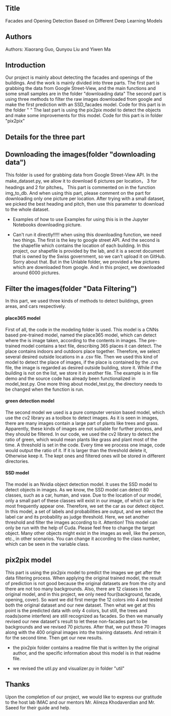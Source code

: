 ## Title
Facades and Opening Detection Based on Different Deep Learning Models
## Authors
Authors: Xiaorang Guo, Qunyou Liu and Yiwen Ma

## Introduction
Our project is mainly about detecting the facades and openings of the buildings. And the work is mainly divided into three parts.
The first part is grabbing the data from Google Street-View, and the main functions and some small samples are in the folder "downloading data"
The second part is using three methods to filter the raw images downloaded from google and make the first prediction with an SSD_facades model. Code for this part is in the folder " "
The last part is using the pix2pix model to detect the objects and make some improvements for this model. Code for this part is in folder "pix2pix"

## Details for the three part

## Downloading the images(folder "downloading data")
This folder is used for grabbing data from Google Street-View API. In the make_dataset.py, we allow it to download 6 pictures per location， 3 for headings and 2 for pitches。
This part is commented on in the function img_to_db. And when using this part, please comment on the part for downloading only one picture per location.
After trying with a small dataset, we picked the best heading and pitch, then use this parameter to download to the whole dataset.

- Examples of how to use 
Examples for using this is in the Jupyter Notebooks downloading picture.

- Can't run it directly!!!!!
when using this downloading function, we need two things. The first is the key to google street API. And the second is the shapefile which contains the location of each building.
In this project, our shapefile is provided by the lab, and it is a secret document that is owned by the Swiss government, so we can't upload it on GitHub. Sorry about that.
But in the Unlable folder, we provided a few pictures which are downloaded from google. And in this project, we downloaded around 6000 pictures.

## Filter the images(folder "Data Filtering")

In this part, we used three kinds of methods to detect buildings, green areas, and cars respectively.

#### place365 model
First of all, the code in the modeling folder is used. This model is a CNNs based pre-trained model, named the place365 model, which can detect where the is image taken, according to the contents in images.
The pre-trained model contains a text file, describing 365 places it can detect. The place contains indoors and outdoors place together. Therefore, we select several desired outside locations in a .csv file. Then we used this kind of model to detect the place of images, if the place is contained by the .cvs file, the image is regarded as desired outside building, store it. While if the building is not on the list, we store it in another file.   The example is in file demo and the source code has already been functionalized in model_test.py.
One more thing about model_test.py, the directory needs to be changed when the function is run.

#### green detection model
The second model we used is a pure computer version based model, which use the cv2 library as a toolbox to detect images.
As it is seen in images, there are many images contain a large part of plants like trees and grass. Apparently, these kinds of images are not suitable for further process, and they should be filtered.
In our code, we used the cv2 library to detect the ratio of green, which would mean plants like grass and plant most of the time. A threshold is set in the code. Every time we process one image, code would output the ratio of it. If it is larger than the threshold delete it, Otherwise keep it.
The kept ones and filtered ones will be stored in different directories.

#### SSD model
The model is an Nvidia object detection model. It uses the SSD model to detect objects in images. As we know, the SSD model can detect 80 classes, such as a car, human, and vase. Due to the location of our model, only a small part of these classes will exist in our image, of which car is the most frequently appear one. Therefore, we set the car as our detect object. In this model, a set of labels and probabilities are output, and we select the label car and its probability as judge threshold. Here, we set another threshold and filter the images according to it.
Attention! This model can only be run with the help of Cuda. Please feel free to change the target object. Many other objects might exist in the images as well, like the person, etc., in other scenarios. You can change it according to the class number, which can be seen in the variable class.


## pix2pix model
This part is using the pix2pix model to predict the images we get after the data filtering process. When applying the original trained model, the result of prediction is not good because the original datasets are from the city and there are not too many backgrounds.
Also, there are 12 classes in the original model, and in this project, we only need four(background, facade, opening, cover). So want we did first merge the 12 colors into 4 and tested both the original dataset and our new dataset.
Then what we get at this point is the predicted data with only 4 colors, but still, the trees and roads(some interfere) are still recognized as facades. So then we manually revised our new dataset's result to let these non-facades part to be backgrounds and we revised 70 pictures.
After that, we put these 70 images along with the 400 original images into the training datasets. And retrain it for the second time. Then get our new results.

- the pix2pix folder contains a readme file that is written by the original author, and the specific information about this model is in that readme file.

- we revised the util.py and visualizer.py in folder "util" 


## Thanks
Upon the completion of our project, we would like to express our gratitude to the host lab IMAC and our mentors Mr. Alireza Khodaverdian and Mr. Saeed for their guide and help.